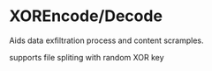 # XOREncode/Decode

Aids data exfiltration process and content scramples.

supports file spliting with random XOR key
